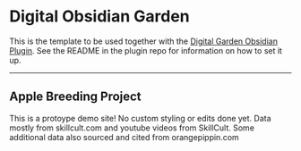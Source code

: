 # Digital Obsidian Garden
This is the template to be used together with the [Digital Garden Obsidian Plugin](https://github.com/oleeskild/Obsidian-Digital-Garden). 
See the README in the plugin repo for information on how to set it up.

---
## Apple Breeding Project
This is a protoype demo site! No custom styling or edits done yet. Data mostly from skillcult.com and youtube videos from SkillCult. Some additional data also sourced and cited from orangepippin.com
